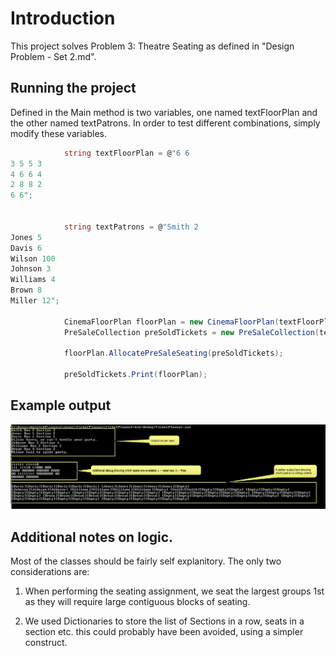 ﻿# Introduction

This project solves Problem 3: Theatre Seating as defined in "Design Problem - Set 2.md".

## Running the project 

Defined in the Main method is two variables, one named textFloorPlan and the other named textPatrons. In order to test different combinations, simply modify these variables. 


```csharp
            string textFloorPlan = @"6 6
3 5 5 3
4 6 6 4
2 8 8 2
6 6";
           

            string textPatrons = @"Smith 2
Jones 5
Davis 6
Wilson 100
Johnson 3
Williams 4
Brown 8
Miller 12";

            CinemaFloorPlan floorPlan = new CinemaFloorPlan(textFloorPlan);
            PreSaleCollection preSoldTickets = new PreSaleCollection(textPatrons);

            floorPlan.AllocatePreSaleSeating(preSoldTickets);

            preSoldTickets.Print(floorPlan);
```

## Example output

![Example Output](ExampleOutput.png)


## Additional notes on logic. 

Most of the classes should be fairly self explanitory. The only two considerations are: 

1. When performing the seating assignment, we seat the largest groups 1st as they will require large contiguous blocks of seating. 

2. We used Dictionaries to store the list of Sections in a row, seats in a section etc. this could probably have been avoided, using a simpler construct. 
